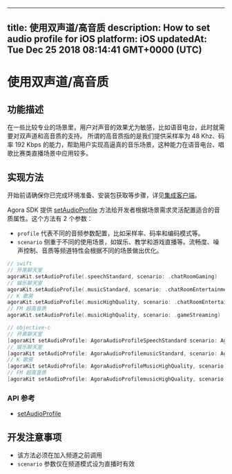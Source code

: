
---
title: 使用双声道/高音质
description: How to set audio profile for iOS
platform: iOS
updatedAt: Tue Dec 25 2018 08:14:41 GMT+0000 (UTC)
---
# 使用双声道/高音质
## 功能描述
 在一些比较专业的场景里，用户对声音的效果尤为敏感，比如语音电台，此时就需要对双声道和高音质的支持。
 所谓的高音质指的是我们提供采样率为 48 Khz、码率 192 Kbps 的能力，帮助用户实现高逼真的音乐场景，这种能力在语音电台、唱歌比赛类直播场景中应用较多。
## 实现方法
开始前请确保你已完成环境准备、安装包获取等步骤，详见[集成客户端](../../cn/Video/ios_video.md)。

Agora SDK 提供 [setAudioProfile](https://docs.agora.io/cn/Video/API%20Reference/oc/Classes/AgoraRtcEngineKit.html#//api/name/setAudioProfile:scenario:) 方法给开发者根据场景需求灵活配置适合的音质属性。这个方法有 2 个参数：

- `profile` 代表不同的音频参数配置，比如采样率、码率和编码模式等。
- `scenario` 侧重于不同的使用场景，如娱乐、教学和游戏直播等。流畅度、噪声控制、音质等频道特性会根据不同的场景做出优化。

```swift
// swift
// 开黑聊天室
agoraKit.setAudioProfile(.speechStandard, scenario: .chatRoomGaming)
// 娱乐聊天室
agoraKit.setAudioProfile(.musicStandard, scenario: .chatRoomEntertainment)
// K 歌房
agoraKit.setAudioProfile(.musicHighQuality, scenario: .chatRoomEntertainment)
// FM 超高音质
agoraKit.setAudioProfile(.musicHighQuality, scenario: .gameStreaming)
```



```objective-c
// objective-c
// 开黑聊天室
[agoraKit setAudioProfile: AgoraAudioProfileSpeechStandard scenario: AgoraAudioScenarioChatRoomGaming];
// 娱乐聊天室
[agoraKit setAudioProfile: AgoraAudioProfilemusicStandard, scenario: AgoraAudioScenarioChatRoomEntertainment];
// K 歌房
[agoraKit setAudioProfile: AgoraAudioProfileMusicHighQuality, scenario: AgoraAudioScenarioChatRoomEntertainment];
// FM 超高音质
[agoraKit setAudioProfile: AgoraAudioProfilemusicHighQuality, scenario: AgoraAudioScenarioGameStreaming]
```

### API 参考

- [setAudioProfile](https://docs.agora.io/cn/Video/API%20Reference/oc/Classes/AgoraRtcEngineKit.html#//api/name/setAudioProfile:scenario:) 

## 开发注意事项

- 该方法必须在加入频道之前调用
- `scenario` 参数仅在频道模式设为直播时有效
